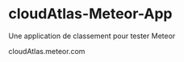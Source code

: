 cloudAtlas-Meteor-App
=====================

Une application de classement pour tester Meteor

cloudAtlas.meteor.com
